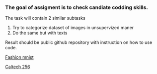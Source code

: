 ### The goal of assigment is to check candiate codding skills.

The task will contain 2 similar subtasks
1. Try to categorize dataset of images in unsupervized maner
2. Do the same but with texts

Result should be public github repository with instruction on how to use code.

[Fashion mnist](https://github.com/zalandoresearch/fashion-mnist)

[Caltech 256](https://www.kaggle.com/jessicali9530/caltech256)

